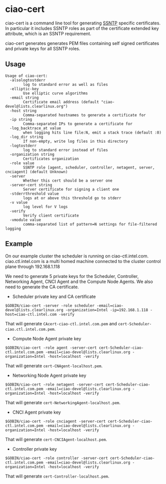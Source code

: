 # ciao-cert

ciao-cert is a command line tool for generating [SSNTP](https://github.com/01org/ciao/tree/master/ssntp)
specific certificates. In particular it includes SSNTP roles as part of
the certificate extended key attribute, which is an SSNTP requirement.

ciao-cert generates generates PEM files containing self signed certificates
and private keys for all SSNTP roles.

## Usage

```shell
Usage of ciao-cert:
  -alsologtostderr
    	log to standard error as well as files
  -elliptic-key
    	Use elliptic curve algorithms
  -email string
    	Certificate email address (default "ciao-devel@lists.clearlinux.org")
  -host string
    	Comma-separated hostnames to generate a certificate for
  -ip string
    	Comma-separated IPs to generate a certificate for
  -log_backtrace_at value
    	when logging hits line file:N, emit a stack trace (default :0)
  -log_dir string
    	If non-empty, write log files in this directory
  -logtostderr
    	log to standard error instead of files
  -organization string
    	Certificates organization
  -role value
    	SSNTP role [agent, scheduler, controller, netagent, server, cnciagent] (default Unknown)
  -server
    	Whether this cert should be a server one
  -server-cert string
    	Server certificate for signing a client one
  -stderrthreshold value
    	logs at or above this threshold go to stderr
  -v value
    	log level for V logs
  -verify
    	Verify client certificate
  -vmodule value
    	comma-separated list of pattern=N settings for file-filtered logging
```

## Example

On our example cluster the scheduler is running on ciao-ctl.intel.com.
ciao.ctl.intel.com is a multi homed machine connected to the cluster
control plane through 192.168.1.118

We need to generate 5 private keys for the Scheduler, Controller, Networking Agent,
CNCI Agent and the Compute Node Agents. We also need to generate the CA certificate.

* Scheduler private key and CA certificate

```shell
$GOBIN/ciao-cert -server -role scheduler -email=ciao-devel@lists.clearlinux.org -organization=Intel -ip=192.168.1.118 -host=ciao-ctl.intel.com -verify
```

That will generate `CAcert-ciao-ctl.intel.com.pem` and `cert-Scheduler-ciao.ctl.intel.com.pem`.

* Compute Node Agent private key

```$GOBIN/ciao-cert -role agent -server-cert cert-Scheduler-ciao-ctl.intel.com.pem -email=ciao-devel@lists.clearlinux.org -organization=Intel -host=localhost -verify```

That will generate `cert-CNAgent-localhost.pem`.

* Networking Node Agent private key

```$GOBIN/ciao-cert -role netagent -server-cert cert-Scheduler-ciao-ctl.intel.com.pem -email=ciao-devel@lists.clearlinux.org -organization=Intel -host=localhost -verify```

That will generate `cert-NetworkingAgent-localhost.pem`.

* CNCI Agent private key

```$GOBIN/ciao-cert -role cnciagent -server-cert cert-Scheduler-ciao-ctl.intel.com.pem -email=ciao-devel@lists.clearlinux.org -organization=Intel -host=localhost -verify```

That will generate `cert-CNCIAgent-localhost.pem`.

* Controller private key

```$GOBIN/ciao-cert -role controller -server-cert cert-Scheduler-ciao-ctl.intel.com.pem -email=ciao-devel@lists.clearlinux.org -organization=Intel -host=localhost -verify```

That will generate `cert-Controller-localhost.pem`.

